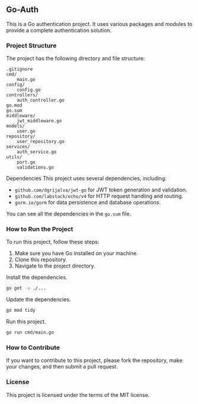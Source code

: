 
## Go-Auth

This is a Go authentication project. It uses various packages and modules to provide a complete authentication solution.

### Project Structure

The project has the following directory and file structure:

```
.gitignore
cmd/
    main.go
config/
    config.go
controllers/
    auth_controller.go
go.mod
go.sum
middleware/
    jwt_middleware.go
models/
    user.go
repository/
    user_repository.go
services/
    auth_service.go
utils/
    port.go
    validations.go
```

Dependencies
This project uses several dependencies, including:

- `github.com/dgrijalva/jwt-go` for JWT token generation and validation.
- `github.com/labstack/echo/v4` for HTTP request handling and routing.
- `gorm.io/gorm` for data persistence and database operations.

You can see all the dependencies in the `go.sum` file.

### How to Run the Project

To run this project, follow these steps:

1. Make sure you have Go installed on your machine.
2. Clone this repository.
3. Navigate to the project directory.

Install the dependencies.
```bash
go get -u ./...
```

Update the dependencies.
```bash
go mod tidy
```

Run this project.
```bash
go run cmd/main.go
```

### How to Contribute

If you want to contribute to this project, please fork the repository, make your changes, and then submit a pull request.

### License

This project is licensed under the terms of the MIT license.
